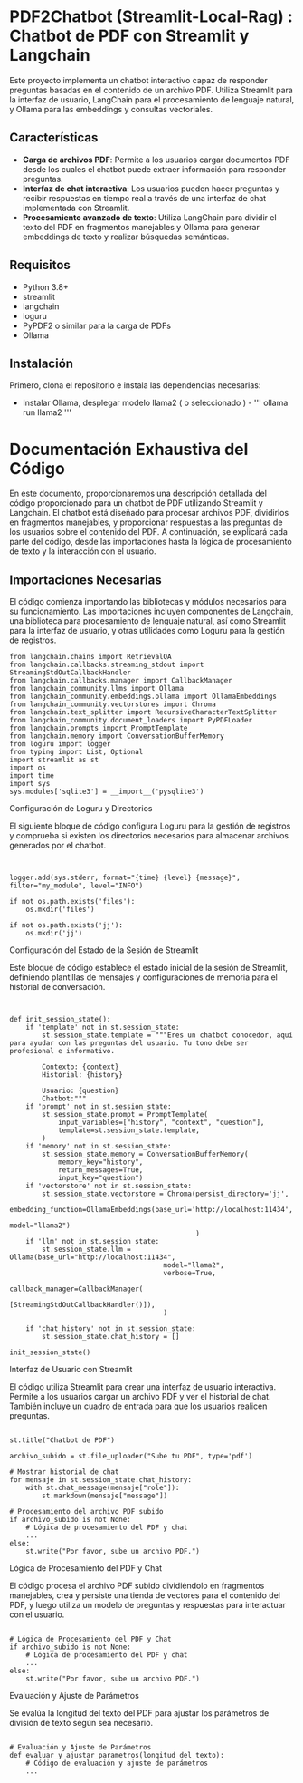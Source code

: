 # PDF2Chatbot (Streamlit-Local-Rag) : Chatbot de PDF con Streamlit y Langchain

Este proyecto implementa un chatbot interactivo capaz de responder preguntas basadas en el contenido de un archivo PDF. Utiliza Streamlit para la interfaz de usuario, LangChain para el procesamiento de lenguaje natural, y Ollama para las embeddings y consultas vectoriales.

## Características

- **Carga de archivos PDF**: Permite a los usuarios cargar documentos PDF desde los cuales el chatbot puede extraer información para responder preguntas.
- **Interfaz de chat interactiva**: Los usuarios pueden hacer preguntas y recibir respuestas en tiempo real a través de una interfaz de chat implementada con Streamlit.
- **Procesamiento avanzado de texto**: Utiliza LangChain para dividir el texto del PDF en fragmentos manejables y Ollama para generar embeddings de texto y realizar búsquedas semánticas.

## Requisitos

- Python 3.8+
- streamlit
- langchain
- loguru
- PyPDF2 o similar para la carga de PDFs
- Ollama

## Instalación

Primero, clona el repositorio e instala las dependencias necesarias:

- Instalar Ollama, desplegar modelo llama2 ( o seleccionado ) -
  '''
  ollama run llama2
  '''
  





# Documentación Exhaustiva del Código

En este documento, proporcionaremos una descripción detallada del código proporcionado para un chatbot de PDF utilizando Streamlit y Langchain. El chatbot está diseñado para procesar archivos PDF, dividirlos en fragmentos manejables, y proporcionar respuestas a las preguntas de los usuarios sobre el contenido del PDF. A continuación, se explicará cada parte del código, desde las importaciones hasta la lógica de procesamiento de texto y la interacción con el usuario.

## Importaciones Necesarias

El código comienza importando las bibliotecas y módulos necesarios para su funcionamiento. Las importaciones incluyen componentes de Langchain, una biblioteca para procesamiento de lenguaje natural, así como Streamlit para la interfaz de usuario, y otras utilidades como Loguru para la gestión de registros.

```
from langchain.chains import RetrievalQA
from langchain.callbacks.streaming_stdout import StreamingStdOutCallbackHandler
from langchain.callbacks.manager import CallbackManager
from langchain_community.llms import Ollama
from langchain_community.embeddings.ollama import OllamaEmbeddings
from langchain_community.vectorstores import Chroma
from langchain.text_splitter import RecursiveCharacterTextSplitter
from langchain_community.document_loaders import PyPDFLoader
from langchain.prompts import PromptTemplate
from langchain.memory import ConversationBufferMemory
from loguru import logger
from typing import List, Optional
import streamlit as st
import os
import time
import sys
sys.modules['sqlite3'] = __import__('pysqlite3')
```

Configuración de Loguru y Directorios

El siguiente bloque de código configura Loguru para la gestión de registros y comprueba si existen los directorios necesarios para almacenar archivos generados por el chatbot.

```


logger.add(sys.stderr, format="{time} {level} {message}", filter="my_module", level="INFO")

if not os.path.exists('files'):
    os.mkdir('files')

if not os.path.exists('jj'):
    os.mkdir('jj')
```

Configuración del Estado de la Sesión de Streamlit

Este bloque de código establece el estado inicial de la sesión de Streamlit, definiendo plantillas de mensajes y configuraciones de memoria para el historial de conversación.

```


def init_session_state():
    if 'template' not in st.session_state:
        st.session_state.template = """Eres un chatbot conocedor, aquí para ayudar con las preguntas del usuario. Tu tono debe ser profesional e informativo.

        Contexto: {context}
        Historial: {history}

        Usuario: {question}
        Chatbot:"""
    if 'prompt' not in st.session_state:
        st.session_state.prompt = PromptTemplate(
            input_variables=["history", "context", "question"],
            template=st.session_state.template,
        )
    if 'memory' not in st.session_state:
        st.session_state.memory = ConversationBufferMemory(
            memory_key="history",
            return_messages=True,
            input_key="question")
    if 'vectorstore' not in st.session_state:
        st.session_state.vectorstore = Chroma(persist_directory='jj',
                                              embedding_function=OllamaEmbeddings(base_url='http://localhost:11434',
                                                                                  model="llama2")
                                              )
    if 'llm' not in st.session_state:
        st.session_state.llm = Ollama(base_url="http://localhost:11434",
                                      model="llama2",
                                      verbose=True,
                                      callback_manager=CallbackManager(
                                          [StreamingStdOutCallbackHandler()]),
                                      )

    if 'chat_history' not in st.session_state:
        st.session_state.chat_history = []

init_session_state()
```
Interfaz de Usuario con Streamlit

El código utiliza Streamlit para crear una interfaz de usuario interactiva. Permite a los usuarios cargar un archivo PDF y ver el historial de chat. También incluye un cuadro de entrada para que los usuarios realicen preguntas.

```

st.title("Chatbot de PDF")

archivo_subido = st.file_uploader("Sube tu PDF", type='pdf')

# Mostrar historial de chat
for mensaje in st.session_state.chat_history:
    with st.chat_message(mensaje["role"]):
        st.markdown(mensaje["message"])

# Procesamiento del archivo PDF subido
if archivo_subido is not None:
    # Lógica de procesamiento del PDF y chat
    ...
else:
    st.write("Por favor, sube un archivo PDF.")
```
Lógica de Procesamiento del PDF y Chat

El código procesa el archivo PDF subido dividiéndolo en fragmentos manejables, crea y persiste una tienda de vectores para el contenido del PDF, y luego utiliza un modelo de preguntas y respuestas para interactuar con el usuario.

```

# Lógica de Procesamiento del PDF y Chat
if archivo_subido is not None:
    # Lógica de procesamiento del PDF y chat
    ...
else:
    st.write("Por favor, sube un archivo PDF.")
```
Evaluación y Ajuste de Parámetros

Se evalúa la longitud del texto del PDF para ajustar los parámetros de división de texto según sea necesario.

```

# Evaluación y Ajuste de Parámetros
def evaluar_y_ajustar_parametros(longitud_del_texto):
    # Código de evaluación y ajuste de parámetros
    ...
```
